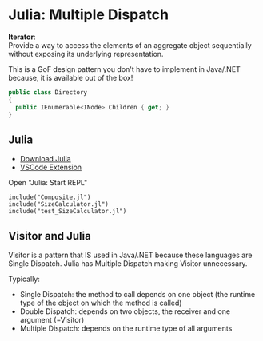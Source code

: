 Julia: Multiple Dispatch
========================

**Iterator**:  
Provide a way to access the elements of an aggregate object sequentially
without exposing its underlying representation.

This is a GoF design pattern you don't have to implement in Java/.NET
because, it is available out of the box!

```c#
public class Directory
{
  public IEnumerable<INode> Children { get; }
}
```

Julia
-----

- [Download Julia](https://julialang.org/downloads/)
- [VSCode Extension](https://github.com/julia-vscode/julia-vscode)

Open "Julia: Start REPL"

```
include("Composite.jl")
include("SizeCalculator.jl")
include("test_SizeCalculator.jl")
```


Visitor and Julia
-----------------

Visitor is a pattern that IS used in Java/.NET because these
languages are Single Dispatch. Julia has Multiple Dispatch
making Visitor unnecessary.

Typically:

- Single Dispatch: the method to call depends on one object (the runtime type of the object on which the method is called)
- Double Dispatch: depends on two objects, the receiver and one argument (=Visitor)
- Multiple Dispatch: depends on the runtime type of all arguments
